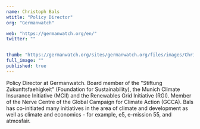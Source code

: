 ```yaml
---
name: Christoph Bals
wtitle: "Policy Director"
org: "Germanwatch"

web: "https://germanwatch.org/en/"
twitter: ""


thumb: "https://germanwatch.org/sites/germanwatch.org/files/images/Christoph-Bals.jpg"
full_image: ""
published: true
---
```


Policy Director at Germanwatch. Board member of the "Stiftung Zukunftsfaehigkeit" (Foundation for Sustainability), the Munich Climate Insurance Initiative (MCII) and the Renewables Grid Initiative (RGI). Member of the Nerve Centre of the Global Campaign for Climate Action (GCCA). Bals has co-initiated many initiatives in the area of climate and development as well as climate and economics - for example, e5, e-mission 55, and atmosfair.  